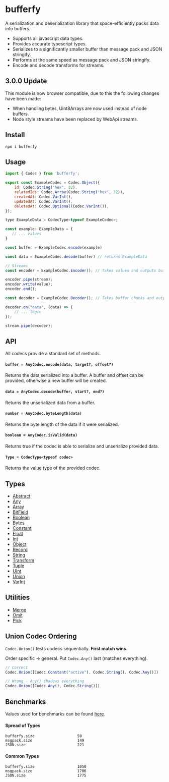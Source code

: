 # bufferfy

A serialization and deserialization library that space-efficiently packs data into buffers.

- Supports all javascript data types.
- Provides accurate typescript types.
- Serializes to a significantly smaller buffer than message pack and JSON stringify.
- Performs at the same speed as message pack and JSON stringify.
- Encode and decode transforms for streams.

## 3.0.0 Update

This module is now browser compatible, due to this the following changes have been made:
- When handling bytes, Uint8Arrays are now used instead of node buffers.
- Node style streams have been replaced by WebApi streams.

## Install

```
npm i bufferfy
```

## Usage

```js
import { Codec } from 'bufferfy';

export const ExampleCodec = Codec.Object({
	id: Codec.String("hex", 32),
	relatedIds: Codec.Array(Codec.String("hex", 32)),
	createdAt: Codec.VarInt(),
	updatedAt: Codec.VarInt(),
	deletedAt: Codec.Optional(Codec.VarInt()),
});

type ExampleData = CodecType<typeof ExampleCodec>;

const example: ExampleData = {
   // ... values
}

const buffer = ExampleCodec.encode(example)

const data = ExampleCodec.decode(buffer) // returns ExampleData

// Streams
const encoder = ExampleCodec.Encoder(); // Takes values and outputs buffer chunks

encoder.pipe(stream);
encoder.write(value);
encoder.end();

const decoder = ExampleCodec.Decoder(); // Takes buffer chunks and outputs values

decoder.on("data", (data) => {
	// ... logic
});

stream.pipe(decoder);
```

## API

All codecs provide a standard set of methods.

#### `buffer = AnyCodec.encode(data, target?, offset?)`

Returns the data serialized into a buffer. A buffer and offset can be provided, otherwise a new buffer will be created.

#### `data = AnyCodec.decode(buffer, start?, end?)`

Returns the unserialized data from a buffer.

#### `number = AnyCodec.byteLength(data)`

Returns the byte length of the data if it were serialized.

#### `boolean = AnyCodec.isValid(data)`

Returns true if the codec is able to serialize and unserialize provided data.

#### `Type = CodecType<typeof codec>`

Returns the value type of the provided codec.

## Types

- [Abstract](https://github.com/visionsofparadise/bufferfy/blob/main/src/Codecs/Abstract/index.ts)
- [Any](https://github.com/visionsofparadise/bufferfy/blob/main/src/Codecs/Any/index.ts)
- [Array](https://github.com/visionsofparadise/bufferfy/blob/main/src/Codecs/Array/index.ts)
- [BitField](https://github.com/visionsofparadise/bufferfy/blob/main/src/Codecs/BitField/index.ts)
- [Boolean](https://github.com/visionsofparadise/bufferfy/blob/main/src/Codecs/Boolean/index.ts)
- [Bytes](https://github.com/visionsofparadise/bufferfy/blob/main/src/Codecs/Bytes/index.ts)
- [Constant](https://github.com/visionsofparadise/bufferfy/blob/main/src/Codecs/Constant/index.ts)
- [Float](https://github.com/visionsofparadise/bufferfy/blob/main/src/Codecs/Float/index.ts)
- [Int](https://github.com/visionsofparadise/bufferfy/blob/main/src/Codecs/Int/index.ts)
- [Object](https://github.com/visionsofparadise/bufferfy/blob/main/src/Codecs/Object/index.ts)
- [Record](https://github.com/visionsofparadise/bufferfy/blob/main/src/Codecs/Record/index.ts)
- [String](https://github.com/visionsofparadise/bufferfy/blob/main/src/Codecs/String/index.ts)
- [Transform](https://github.com/visionsofparadise/bufferfy/blob/main/src/Codecs/Transform/index.ts)
- [Tuple](https://github.com/visionsofparadise/bufferfy/blob/main/src/Codecs/Tuple/index.ts)
- [UInt](https://github.com/visionsofparadise/bufferfy/blob/main/src/Codecs/UInt/index.ts)
- [Union](https://github.com/visionsofparadise/bufferfy/blob/main/src/Codecs/Union/index.ts)
- [VarInt](https://github.com/visionsofparadise/bufferfy/blob/main/src/Codecs/VarInt/index.ts)

## Utilities

- [Merge](https://github.com/visionsofparadise/bufferfy/blob/main/src/Codecs/Object/Merge/index.ts)
- [Omit](https://github.com/visionsofparadise/bufferfy/blob/main/src/Codecs/Object/Omit/index.ts)
- [Pick](https://github.com/visionsofparadise/bufferfy/blob/main/src/Codecs/Object/Pick/index.ts)

## Union Codec Ordering

`Codec.Union()` tests codecs sequentially. **First match wins.**

Order specific → general. Put `Codec.Any()` last (matches everything).

```ts
// Correct
Codec.Union([Codec.Constant("active"), Codec.String(), Codec.Any()])

// Wrong - Any() shadows everything
Codec.Union([Codec.Any(), Codec.String()])
```

## Benchmarks

Values used for benchmarks can be found [here](https://github.com/visionsofparadise/bufferfy/blob/main/src/utilities/TestValues.ignore.ts).

#### Spread of Types

```
bufferfy.size                   50
msgpack.size                    149
JSON.size                       221
```

#### Common Types
```
bufferfy.size                   1050
msgpack.size                    1706
JSON.size                       1775
```